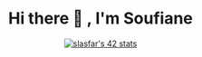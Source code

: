 <h1 align="center">Hi there 👋 , I'm Soufiane</h1>
<div align="center">
  <a href="https://github.com/oakoudad/badge42">
    <img src="https://badge.mediaplus.ma/kettlebells/slasfar" alt="slasfar's 42 stats" />
  </a>
</div>
